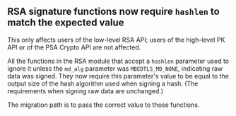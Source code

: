 RSA signature functions now require `hashlen` to match the expected value
-------------------------------------------------------------------------

This only affects users of the low-level RSA API; users of the high-level PK
API or of the PSA Crypto API are not affected.

All the functions in the RSA module that accept a `hashlen` parameter used to
ignore it unless the `md_alg` parameter was `MBEDTLS_MD_NONE`, indicating raw
data was signed. They now require this parameter's value to be equal to the
output size of the hash algorithm used when signing a hash. (The requirements
when signing raw data are unchanged.)

The migration path is to pass the correct value to those functions.
